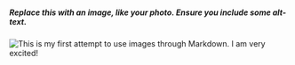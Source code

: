 ##### Replace this with an image, like your photo. Ensure you include some alt-text.

![This is my first attempt to use images through Markdown. I am very excited!](https://pixabay.com/vectors/checkbox-check-tick-green-okay-152187/)
